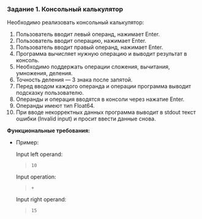 ### Задание 1. Консольный калькулятор

Необходимо реализовать консольный калькулятор:

1) Пользователь вводит левый операнд, нажимает Enter.
1) Пользователь вводит операцию, нажимает Enter.
1) Пользователь вводит правый операнд, нажимает Enter.
1) Программа вычисляет нужную операцию и выводит результат в консоль.
1) Необходимо поддержать операции сложения, вычитания, умножения, деления.
1) Точность деления — 3 знака после запятой.
1) Перед вводом каждого операнда и операции программа выводит подсказку пользователю.
1) Операнды и операция вводятся в консоли через нажатие Enter.
1) Операнды имеют тип Float64.
1) При вводе некорректных данных программа выводит в stdout текст ошибки (Invalid input) и просит ввести данные снова.

**Функциональные требования:**

- Пример:

  Input left operand:
  > `10`

  Input operation:
  > `+`

  Input right operand:
  > `15`